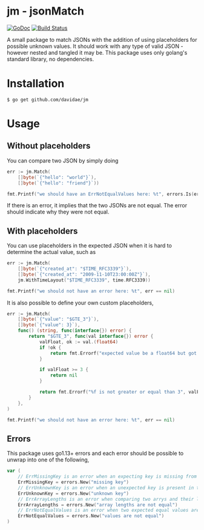 # jm - jsonMatch
[![GoDoc](https://godoc.org/github.com/davidae/jm?status.svg)](https://godoc.org/github.com/davidae/jm)
[![Build Status](https://travis-ci.com/davidae/jm.svg?branch=master "Travis CI status")](https://travis-ci.com/davidae/jm)

A small package to match JSONs with the addition of using placeholders for possible unknown values. 
It should work with any type of valid JSON - however nested and tangled it may be. This package uses only 
golang's standard library, no dependencies.

# Installation
```Shell
$ go get github.com/davidae/jm
```

# Usage
## Without placeholders
You can compare two JSON by simply doing
```go
err := jm.Match(
    []byte(`{"hello": "world"}`),
    []byte(`{"hello": "friend"}`))

fmt.Printf("we should have an ErrNotEqualValues here: %t", errors.Is(err, jm.ErrNotEqualValues))
```
If there is an error, it implies that the two JSONs are not equal. The error should indicate why they were not
equal. 

## With placeholders
You can use placeholders in the expected JSON when it is hard to determine the actual value, such as
```go
err := jm.Match(
    []byte(`{"created_at": "$TIME_RFC3339"}`),
    []byte(`{"created_at": "2009-11-10T23:00:00Z"}`),
    jm.WithTimeLayout("$TIME_RFC3339", time.RFC3339))

fmt.Printf("we should not have an error here: %t", err == nil)
```
It is also possible to define your own custom placeholders,
```go
err := jm.Match(
    []byte(`{"value": "$GTE_3"}`),
    []byte(`{"value": 3}`),
    func() (string, func(interface{}) error) {
        return "$GTE_3", func(val interface{}) error {
            valFloat, ok := val.(float64)
            if !ok {
                return fmt.Errorf("expected value be a float64 but got: %T", val)
            }

            if valFloat >= 3 {
                return nil
            }

            return fmt.Errorf("%f is not greater or equal than 3", valFloat)
        }
    },
)

fmt.Printf("we should not have an error here: %t", err == nil)	
```

## Errors
This package uses go1.13+ errors and each error should be possible to unwrap into one of the following,
```go
var (
	// ErrMissingKey is an error when an expecting key is missing from the JSON
	ErrMissingKey = errors.New("missing key")
	// ErrUnknownKey is an error when an unexpected key is present in the JSON
	ErrUnknownKey = errors.New("unknown key")
	// ErrArrayLengths is an error when comparing two arrys and their lengths are not equal
	ErrArrayLengths = errors.New("array lengths are not equal")
	// ErrNotEqualValues is an error when two expected equal values are not equal
	ErrNotEqualValues = errors.New("values are not equal")
)
```

